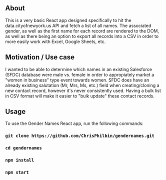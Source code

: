 ## About
This is a very basic React app designed specifically to hit the data.cityofnewyork.us API and fetch a list of all names. The associated gender, as well as the first name for each record are rendered to the DOM, as well as there being an option to export all records into a CSV in order to more easily work with Excel, Google Sheets, etc.

## Motivation / Use case
I wanted to be able to determine which names in an existing Salesforce (SFDC) database were male vs. female in order to appropiately market a "women in business" type event towards women. SFDC does have an already existing salutation (Mr, Mrs, Ms, etc.) field when creating/cloning a new contact record, however it's never consistently used. Having a bulk list in CSV format will make it easier to "bulk update" these contact records.

## Usage
To use the Gender Names React app, run the following commands:

### `git clone https://github.com/ChrisPhilbin/gendernames.git`
### `cd gendernames`
### `npm install`
### `npm start`